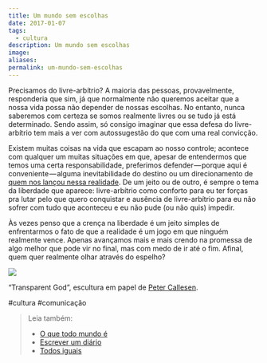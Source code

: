 ```yaml
---
title: Um mundo sem escolhas
date: 2017-01-07
tags:
  - cultura
description: Um mundo sem escolhas
image: 
aliases:
permalink: um-mundo-sem-escolhas
---
```

Precisamos do livre-arbítrio? A maioria das pessoas, provavelmente, responderia que sim, já que normalmente não queremos aceitar que a nossa vida possa não depender de nossas escolhas. No entanto, nunca saberemos com certeza se somos realmente livres ou se tudo já está determinado. Sendo assim, só consigo imaginar que essa defesa do livre-arbítrio tem mais a ver com autossugestão do que com uma real convicção.

Existem muitas coisas na vida que escapam ao nosso controle; acontece com qualquer um muitas situações em que, apesar de entendermos que temos uma certa responsabilidade, preferimos defender — porque aqui é conveniente — alguma inevitabilidade do destino ou um direcionamento de [quem nos lançou nessa realidade](http://www.marcosramon.net/ficcoes/53-simulacao). De um jeito ou de outro, é sempre o tema da liberdade que aparece: livre-arbítrio como conforto para eu ter forças pra lutar pelo que quero conquistar e ausência de livre-arbítrio para eu não sofrer com tudo que aconteceu e eu não pude (ou não quis) impedir.

Às vezes penso que a crença na liberdade é um jeito simples de enfrentarmos o fato de que a realidade é um jogo em que ninguém realmente vence. Apenas avançamos mais e mais crendo na promessa de algo melhor que pode vir no final, mas com medo de ir até o fim. Afinal, quem quer realmente olhar através do espelho?

<img src="/assets/img/um-mundo-sem escolhas-medium.jpeg">

“Transparent God”, escultura em papel de [Peter Callesen](http://www.petercallesen.com/paper/large-scale-papercuts/).


#cultura #comunicação

> Leia também:
> - <a href="/o-que-todo-mundo-e">O que todo mundo é</a>
> - <a href="/escrever-um-diario">Escrever um diário</a>
> - <a href="/todos-iguais">Todos iguais</a>
